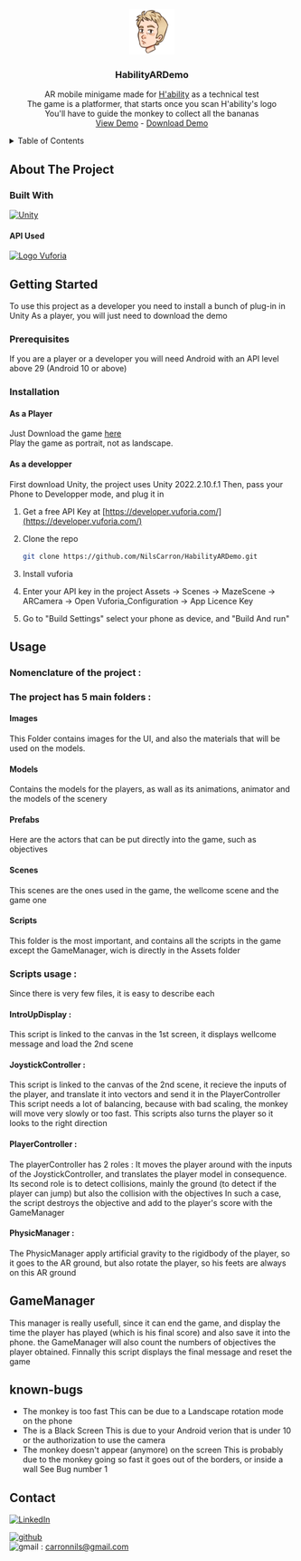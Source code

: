 <!-- PROJECT LOGO -->
<br />
<div align="center">
  <a href="https://github.com/NilsCarron/HabilityARDemo/tree/main/Assets/Images/Icon/logo.png">
    <img src="Assets/Images/Icon/logo.png" alt="Logo" width="80" height="80">
  </a>

<h3 align="center">HabilityARDemo</h3>

  <p align="center">
    AR mobile minigame made for <a href="https://hability.fr/">H'ability</a> as a technical test
    <br />
    The game is a platformer, that starts once you scan H'ability's logo
    <br/>
    You'll have to guide the monkey to collect all the bananas
    <br />
       <a href="https://youtu.be/2RTdFGqQIQg">View Demo</a>
     - <a href="https://drive.google.com/drive/folders/1sdjD_LkQMFe7bGY13JxuO0yhPJh6Ix2w?usp=sharing">Download Demo</a>

  </p>
</div>


<!-- TABLE OF CONTENTS -->
<details>
  <summary>Table of Contents</summary>
  <ol>
    <li>
      <a href="#about-the-project">About The Project</a>
      <ul>
        <li><a href="#built-with">Built With</a></li>
      </ul>
    </li>
    <li>
      <a href="#getting-started">Getting Started</a>
      <ul>
        <li><a href="#prerequisites">Prerequisites</a></li>
        <li><a href="#installation">Installation</a></li>
      </ul>
    </li>
    <li><a href="#usage">Usage</a></li>
    <li><a href="#known-bugs">known bugs</a></li>
    <li><a href="#contact">Contact</a></li>
  </ol>
</details>



<!-- ABOUT THE PROJECT -->
## About The Project



### Built With
[![Unity](https://img.shields.io/badge/Made%20with-Unity-57b9d3.svg?style=for-the-badge&logo=unity)](https://unity3d.com)
#### API Used
<a href="https://developer.vuforia.com/"><img src="https://www.ptc.com/dist/ptc/images/ptc-favicon-512x512-gray.png" alt="Logo" width="20" height="20"> Vuforia</a>
 
   





<!-- GETTING STARTED -->
## Getting Started

To use this project as a developer you need to install a bunch of plug-in in Unity
As a player, you will just need to download the demo

### Prerequisites

If you are a player or a developer you will need Android with an API level above 29 (Android 10 or above)

### Installation

#### As a Player
Just Download the game <a href="https://drive.google.com/drive/folders/1sdjD_LkQMFe7bGY13JxuO0yhPJh6Ix2w?usp=sharing">here</a>
<br>
Play the game as portrait, not as landscape.

#### As a developper
First download Unity, the project uses Unity 2022.2.10.f.1
Then, pass your Phone to Developper mode, and plug it in

1. Get a free API Key at [https://developer.vuforia.com/](https://developer.vuforia.com/)
2. Clone the repo
   ```sh
   git clone https://github.com/NilsCarron/HabilityARDemo.git
   ```
3. Install vuforia

4. Enter your API key in the project Assets -> Scenes -> MazeScene -> ARCamera -> Open Vuforia_Configuration -> App Licence Key

5. Go to "Build Settings" select your phone as device, and "Build And run"



<!-- USAGE EXAMPLES -->
## Usage

### Nomenclature of the project :

### The project has 5 main folders :

#### Images
This Folder contains images for the UI, and also the materials that will be used on the models.

#### Models
Contains the models for the players, as wall as its animations, animator and the models of the scenery

#### Prefabs
Here are the actors that can be put directly into the game, such as objectives
#### Scenes
This scenes are the ones used in the game, the wellcome scene and the game one
#### Scripts
This folder is the most important, and contains all the scripts in the game except the GameManager, wich is directly in the Assets folder

### Scripts usage :
Since there is very few files, it is easy to describe each 

#### IntroUpDisplay :
This script is linked to the canvas in the 1st screen, it displays wellcome message and load the 2nd scene
#### JoystickController :
This script is linked to the canvas of the 2nd scene, it recieve the inputs of the player, and translate it into vectors and send it in the PlayerController
This script needs a lot of balancing, because with bad scaling, the monkey will move very slowly or too fast.
This scripts also turns the player so it looks to the right direction
#### PlayerController :
The playerController has 2 roles :
It moves the player around with the inputs of the JoystickController, and translates the player model in consequence.
Its second role is to detect collisions, mainly the ground (to detect if the player can jump) but also the collision with the objectives
In such a case, the script destroys the objective and add to the player's score with the GameManager
#### PhysicManager :
The PhysicManager apply artificial gravity to the rigidbody of the player, so it goes to the AR ground, but also rotate the player,
so his feets are always on this AR ground
## GameManager
This manager is really usefull, since it can end the game, and display the time the player has played (which is his final score) and also save it into the phone.
the GameManager will also count the numbers of objectives the player obtained.
Finnally this script displays the final message and reset the game


<!-- known-bugs -->
## known-bugs

* The monkey is too fast
This can be due to a Landscape rotation mode on the phone
* The is a Black Screen
This is due to your Android verion that is under 10 or the authorization to use the camera
* The monkey doesn't appear (anymore) on the screen
This is probably due to the monkey going so fast it goes out of the borders, or inside a wall
See Bug number 1



<!-- CONTACT -->
## Contact
[![LinkedIn][linkedin-shield]][linkedin-url]

[![github][github-shield]][github-url]
<br/>
![gmail][gmail-shield] : carronnils@gmail.com
<br/>








<!-- MARKDOWN LINKS & IMAGES -->
<!-- https://www.markdownguide.org/basic-syntax/#reference-style-links -->
[contributors-shield]: https://img.shields.io/github/contributors/github_username/repo_name.svg?style=for-the-badge
[contributors-url]: https://github.com/github_username/repo_name/graphs/contributors
[forks-shield]: https://img.shields.io/github/forks/github_username/repo_name.svg?style=for-the-badge
[forks-url]: https://github.com/github_username/repo_name/network/members
[stars-shield]: https://img.shields.io/github/stars/github_username/repo_name.svg?style=for-the-badge
[stars-url]: https://github.com/github_username/repo_name/stargazers
[issues-shield]: https://img.shields.io/github/issues/github_username/repo_name.svg?style=for-the-badge
[issues-url]: https://github.com/github_username/repo_name/issues
[license-shield]: https://img.shields.io/github/license/github_username/repo_name.svg?style=for-the-badge
[license-url]: https://github.com/github_username/repo_name/blob/master/LICENSE.txt

[gmail-shield]: https://img.shields.io/badge/Gmail-D14836?style=for-the-badge&logo=gmail&logoColor=white


[linkedin-shield]: https://img.shields.io/badge/-LinkedIn-black.svg?style=for-the-badge&logo=linkedin&colorB=555
[linkedin-url]: https://linkedin.com/in/nils-carron-431155196

[github-shield]: https://img.shields.io/badge/github-%23121011.svg?style=for-the-badge&logo=github&logoColor=white
[github-url]: https://github.com/NilsCarron


[product-screenshot]: images/screenshot.png


[Next.js]: https://img.shields.io/badge/next.js-000000?style=for-the-badge&logo=nextdotjs&logoColor=white
[Next-url]: https://nextjs.org/

[Unity.cs]: https://img.shields.io/badge/Made%20with-Unity-57b9d3.svg?style=flat&logo=unity


